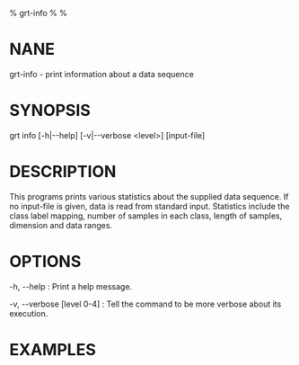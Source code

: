 % grt-info
% 
% 

# NANE

 grt-info - print information about a data sequence

# SYNOPSIS
 grt info [-h|--help] [-v|--verbose \<level\>] [input-file]

# DESCRIPTION
 This programs prints various statistics about the supplied data sequence. If no input-file is given, data is read from standard input. Statistics include the class label mapping, number of samples in each class, length of samples, dimension and data ranges.

# OPTIONS
-h, --help
:   Print a help message.
 
-v, --verbose [level 0-4]
:   Tell the command to be more verbose about its execution.

# EXAMPLES
